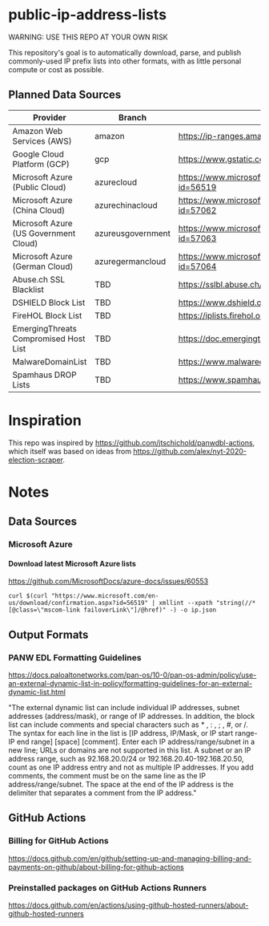# public-ip-address-lists

WARNING: USE THIS REPO AT YOUR OWN RISK

This repository's goal is to automatically download, parse, and publish commonly-used IP prefix lists into other formats, with as little personal compute or cost as possible.

## Planned Data Sources

| Provider | Branch | IP Network Source |
| --- | --- | --- |
| Amazon Web Services (AWS) | amazon | https://ip-ranges.amazonaws.com/ip-ranges.json | 
| Google Cloud Platform (GCP) | gcp | https://www.gstatic.com/ipranges/cloud.json |
| Microsoft Azure (Public Cloud) | azurecloud | https://www.microsoft.com/en-us/download/confirmation.aspx?id=56519 |
| Microsoft Azure (China Cloud) | azurechinacloud | https://www.microsoft.com/en-us/download/details.aspx?id=57062 |
| Microsoft Azure (US Government Cloud) | azureusgovernment | https://www.microsoft.com/en-us/download/details.aspx?id=57063 |
| Microsoft Azure (German Cloud) | azuregermancloud | https://www.microsoft.com/en-us/download/details.aspx?id=57064 |
| Abuse.ch SSL Blacklist | TBD | https://sslbl.abuse.ch/blacklist/ |
| DSHIELD Block List | TBD | https://www.dshield.org/xml.html |
| FireHOL Block List | TBD | https://iplists.firehol.org/ |
| EmergingThreats Compromised Host List | TBD | https://doc.emergingthreats.net/bin/view/Main/CompromisedHost |
| MalwareDomainList | TBD | https://www.malwaredomainlist.com/ |
| Spamhaus DROP Lists | TBD | https://www.spamhaus.org/drop/ |


# Inspiration
This repo was inspired by https://github.com/jtschichold/panwdbl-actions, which itself was based on ideas from https://github.com/alex/nyt-2020-election-scraper.

# Notes

## Data Sources

### Microsoft Azure

#### Download latest Microsoft Azure lists
https://github.com/MicrosoftDocs/azure-docs/issues/60553

```curl $(curl "https://www.microsoft.com/en-us/download/confirmation.aspx?id=56519" | xmllint --xpath "string(//*[@class=\"mscom-link failoverLink\"]/@href)" -) -o ip.json```

## Output Formats

### PANW EDL Formatting Guidelines
https://docs.paloaltonetworks.com/pan-os/10-0/pan-os-admin/policy/use-an-external-dynamic-list-in-policy/formatting-guidelines-for-an-external-dynamic-list.html

"The external dynamic list can include individual IP addresses, subnet addresses (address/mask), or range of IP addresses. In addition, the block list can include comments and special characters such as * , : , ; , #, or /. The syntax for each line in the list is [IP address, IP/Mask, or IP start range-IP end range] [space] [comment].
Enter each IP address/range/subnet in a new line; URLs or domains are not supported in this list. A subnet or an IP address range, such as 92.168.20.0/24 or 192.168.20.40-192.168.20.50, count as one IP address entry and not as multiple IP addresses. If you add comments, the comment must be on the same line as the IP address/range/subnet. The space at the end of the IP address is the delimiter that separates a comment from the IP address."

## GitHub Actions

### Billing for GitHub Actions
https://docs.github.com/en/github/setting-up-and-managing-billing-and-payments-on-github/about-billing-for-github-actions

### Preinstalled packages on GitHub Actions Runners
https://docs.github.com/en/actions/using-github-hosted-runners/about-github-hosted-runners



